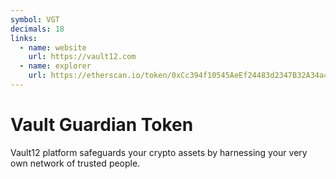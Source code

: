 ```yaml
---
symbol: VGT
decimals: 18
links:
  - name: website
    url: https://vault12.com
  - name: explorer
    url: https://etherscan.io/token/0xCc394f10545AeEf24483d2347B32A34a44F20E6F
---
```


# Vault Guardian Token

Vault12 platform safeguards your crypto assets by harnessing your very own network of trusted people.
